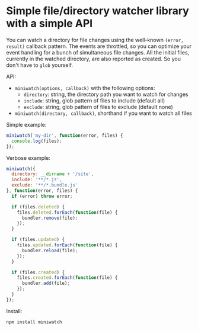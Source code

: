 # Simple file/directory watcher library with a simple API

You can watch a directory for file changes using the well-known `(error, result)` callback pattern. The events are throttled, so you can optimize your event handling for a bunch of simultaneous file changes. All the initial files, currently in the watched directory, are also reported as created. So you don't have to `glob` yourself.

API:

 * `miniwatch(options, callback)` with the following options:
    * `directory`: string, the directory path you want to watch for changes
    * `include`: string, glob pattern of files to include (default all)
    * `exclude`: string, glob pattern of files to exclude (default none)
 * `miniwatch(directory, callback)`, shorthand if you want to watch all files

Simple example:

```javascript
miniwatch('my-dir', function(error, files) {
  console.log(files);
});
```

Verbose example:

```javascript
miniwatch({
  directory: __dirname + '/site',
  include: '**/*.js',
  exclude: '**/*.bundle.js'
}, function(error, files) {
  if (error) throw error;

  if (files.deleted) {
    files.deleted.forEach(function(file) {
      bundler.remove(file);
    });
  }

  if (files.updated) {
    files.updated.forEach(function(file) {
      bundler.reload(file);
    });
  }

  if (files.created) {
    files.created.forEach(function(file) {
      bundler.add(file);
    });
  }
});
```

Install:

```bash
npm install miniwatch
```
